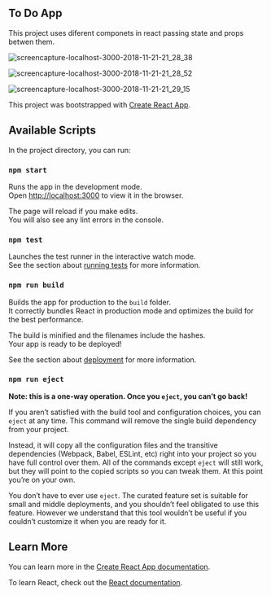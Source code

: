 
## To Do App
This project uses diferent componets in react passing state and props betwen them.



![screencapture-localhost-3000-2018-11-21-21_28_38](https://user-images.githubusercontent.com/35041156/48878371-191dcb00-edd5-11e8-910a-7b789de1cb32.png)

![screencapture-localhost-3000-2018-11-21-21_28_52](https://user-images.githubusercontent.com/35041156/48878370-18853480-edd5-11e8-886d-a2dc38758dcd.png)

![screencapture-localhost-3000-2018-11-21-21_29_15](https://user-images.githubusercontent.com/35041156/48878369-18853480-edd5-11e8-927a-54368b6c4a49.png)


This project was bootstrapped with [Create React App](https://github.com/facebook/create-react-app).

## Available Scripts

In the project directory, you can run:

### `npm start`

Runs the app in the development mode.<br>
Open [http://localhost:3000](http://localhost:3000) to view it in the browser.

The page will reload if you make edits.<br>
You will also see any lint errors in the console.

### `npm test`

Launches the test runner in the interactive watch mode.<br>
See the section about [running tests](https://facebook.github.io/create-react-app/docs/running-tests) for more information.

### `npm run build`

Builds the app for production to the `build` folder.<br>
It correctly bundles React in production mode and optimizes the build for the best performance.

The build is minified and the filenames include the hashes.<br>
Your app is ready to be deployed!

See the section about [deployment](https://facebook.github.io/create-react-app/docs/deployment) for more information.

### `npm run eject`

**Note: this is a one-way operation. Once you `eject`, you can’t go back!**

If you aren’t satisfied with the build tool and configuration choices, you can `eject` at any time. This command will remove the single build dependency from your project.

Instead, it will copy all the configuration files and the transitive dependencies (Webpack, Babel, ESLint, etc) right into your project so you have full control over them. All of the commands except `eject` will still work, but they will point to the copied scripts so you can tweak them. At this point you’re on your own.

You don’t have to ever use `eject`. The curated feature set is suitable for small and middle deployments, and you shouldn’t feel obligated to use this feature. However we understand that this tool wouldn’t be useful if you couldn’t customize it when you are ready for it.

## Learn More

You can learn more in the [Create React App documentation](https://facebook.github.io/create-react-app/docs/getting-started).

To learn React, check out the [React documentation](https://reactjs.org/).
